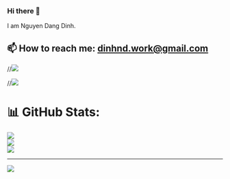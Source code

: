 ### Hi there 👋
I am Nguyen Dang Dinh.

📫 How to reach me: dinhnd.work@gmail.com
---
//![](https://github-readme-stats.vercel.app/api?username=WindyWin&show_icons=true&theme=transparent)

//![](https://komarev.com/ghpvc/?username=WindyWin&color=blue)

# 📊 GitHub Stats:
![](https://github-readme-stats.vercel.app/api?username=zennomi&theme=dark&hide_border=false&include_all_commits=false&count_private=false)<br/>
![](https://github-readme-streak-stats.herokuapp.com/?user=zennomi&theme=dark&hide_border=false)<br/>
![](https://github-readme-stats.vercel.app/api/top-langs/?username=zennomi&theme=dark&hide_border=false&include_all_commits=false&count_private=false&layout=compact)

---
[![](https://visitcount.itsvg.in/api?id=zennomi&icon=7&color=9)](https://visitcount.itsvg.in)
